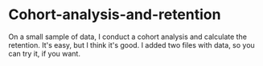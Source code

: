 # Cohort-analysis-and-retention
On a small sample of data, I conduct a cohort analysis and calculate the retention.
It's easy, but I think it's good.
I added two files with data, so you can try it, if you want.
